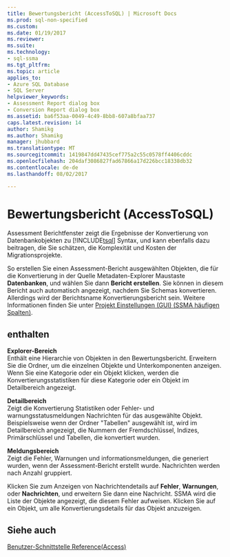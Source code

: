 ```yaml
---
title: Bewertungsbericht (AccessToSQL) | Microsoft Docs
ms.prod: sql-non-specified
ms.custom: 
ms.date: 01/19/2017
ms.reviewer: 
ms.suite: 
ms.technology:
- sql-ssma
ms.tgt_pltfrm: 
ms.topic: article
applies_to:
- Azure SQL Database
- SQL Server
helpviewer_keywords:
- Assessment Report dialog box
- Conversion Report dialog box
ms.assetid: ba6f53aa-0049-4c49-8bb8-607a8bfaa737
caps.latest.revision: 14
author: Shamikg
ms.author: Shamikg
manager: jhubbard
ms.translationtype: MT
ms.sourcegitcommit: 1419847dd47435cef775a2c55c0578ff4406cddc
ms.openlocfilehash: 204daf3086827fad67866a17d226bcc18338db32
ms.contentlocale: de-de
ms.lasthandoff: 08/02/2017

---
```

# <a name="assessment-report-accesstosql"></a>Bewertungsbericht (AccessToSQL)
Assessment Berichtfenster zeigt die Ergebnisse der Konvertierung von Datenbankobjekten zu [!INCLUDE[tsql](../../includes/tsql_md.md)] Syntax, und kann ebenfalls dazu beitragen, die Sie schätzen, die Komplexität und Kosten der Migrationsprojekte.  
  
So erstellen Sie einen Assessment-Bericht ausgewählten Objekten, die für die Konvertierung in der Quelle Metadaten-Explorer Maustaste **Datenbanken**, und wählen Sie dann **Bericht erstellen**. Sie können in diesem Bericht auch automatisch angezeigt, nachdem Sie Schemas konvertieren. Allerdings wird der Berichtsname Konvertierungsbericht sein. Weitere Informationen finden Sie unter [Projekt Einstellungen (GUI) (SSMA häufigen Spalten)](http://msdn.microsoft.com/en-us/cf06baf1-8714-48a3-95dc-781f6ca53693).  
  
## <a name="options"></a>enthalten  
**Explorer-Bereich**  
Enthält eine Hierarchie von Objekten in den Bewertungsbericht. Erweitern Sie die Ordner, um die einzelnen Objekte und Unterkomponenten anzeigen. Wenn Sie eine Kategorie oder ein Objekt klicken, werden die Konvertierungsstatistiken für diese Kategorie oder ein Objekt im Detailbereich angezeigt.  
  
**Detailbereich**  
Zeigt die Konvertierung Statistiken oder Fehler- und warnungsstatusmeldungen Nachrichten für das ausgewählte Objekt. Beispielsweise wenn der Ordner "Tabellen" ausgewählt ist, wird im Detailbereich angezeigt, die Nummern der Fremdschlüssel, Indizes, Primärschlüssel und Tabellen, die konvertiert wurden.  
  
**Meldungsbereich**  
Zeigt die Fehler, Warnungen und informationsmeldungen, die generiert wurden, wenn der Assessment-Bericht erstellt wurde. Nachrichten werden nach Anzahl gruppiert.  
  
Klicken Sie zum Anzeigen von Nachrichtendetails auf **Fehler**, **Warnungen**, oder **Nachrichten**, und erweitern Sie dann eine Nachricht. SSMA wird die Liste der Objekte angezeigt, die diesem Fehler aufweisen. Klicken Sie auf ein Objekt, um alle Konvertierungsdetails für das Objekt anzuzeigen.  
  
## <a name="see-also"></a>Siehe auch  
[Benutzer-Schnittstelle Reference(Access)](http://msdn.microsoft.com/en-us/af24c303-4a41-449b-9c86-d6558a97e839)  
  

